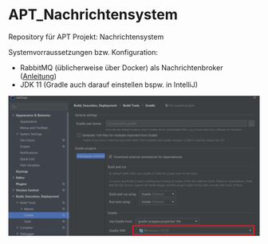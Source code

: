 # APT_Nachrichtensystem

Repository für APT Projekt:  Nachrichtensystem

Systemvorraussetzungen bzw. Konfiguration: 

- RabbitMQ (üblicherweise über Docker) als Nachrichtenbroker (<a href="https://inf-git.fh-rosenheim.de/studlinnth6233/apt_nachrichtensystem/-/blob/master/Aufgabenstellung.pdf" target="_blank">Anleitung</a>)
- JDK 11 (Gradle auch darauf einstellen bspw. in IntelliJ)

![gradleSettingJDK](/gradleSettingJDK.png)
